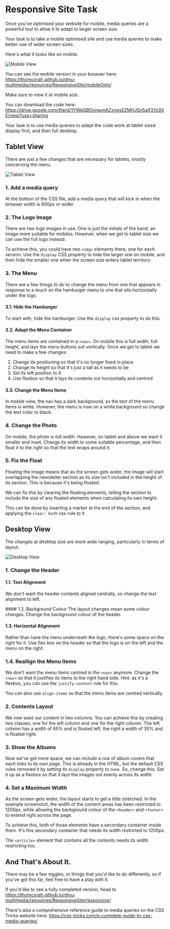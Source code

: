# Responsive Site Task

Once you've optimised your website for mobile, media queries are a powerful tool to allow it to adapt to larger screen size.

Your task is to take a mobile optimised site and use media queries to make better use of wider screen sizes.

Here's what it looks like on mobile.

![Mobile View](https://thomcorah.github.io/dmu-multimedia/resources/img/callSiteSmall.png)

You can see the mobile version in your browser here: <https://thomcorah.github.io/dmu-multimedia/resources/ResponsiveSite/mobileOnly/>

Make sure to view it at mobile size.

You can download the code here: <https://drive.google.com/file/d/1YWpQBOvnwmAZxngvEZMHJSn5aX3Yc0VE/view?usp=sharing>

Your task is to use media queries to adapt the code work at tablet sized display first, and then full desktop.

## Tablet View

There are just a few changes that are necessary for tablets, mostly concerning the menu.

![Tablet View](https://thomcorah.github.io/dmu-multimedia/resources/img/callaSiteMedium.png)

### 1. Add a media query

At the bottom of the CSS file, add a media query that will kick in when the browser width is 800px or wider.

### 2. The Logo Image

There are two logo images in use. One is just the initials of the band, an image more suitable for mobiles. However, when we get to tablet size we can use the full logo instead.

To achieve this, you could have two `<img>` elements there, one for each version. Use the `display` CSS property to hide the larger one on mobile, and then hide the smaller one when the screen size enters tablet territory.

### 3. The Menu

There are a few things to do to change the menu from one that appears in response to a touch on the hamburger menu to one that sits horizontally under the logo.

#### 3.1. Hide the Hamburger

To start with, hide the hamburger. Use the `display` css property to do this.

#### 3.2. Adapt the Menu Container

The menu items are contained in a `<nav>`. On mobile this is full width, full height, and lays the menu buttons out vertically. Once we get to tablet we need to make a few changes:

1. Change its positioning so that it's no longer fixed in place
2. Change its height so that it's just a tall as it needs to be
3. Set its left position to 0
4. Use flexbox so that it lays its contents out horizontally and centred

#### 3.3. Change the Menu Items

In mobile view, the nav has a dark background, so the text of the menu items is white. However, the menu is now on a white background so change the text color to black.

### 4. Change the Photo

On mobile, the photo is full width. However, on tablet and above we want it smaller and inset. Change its width to some suitable percentage, and then float it to the right so that the text wraps around it.

### 5. Fix the Float

Floating the image means that as the screen gets wider, the image will start overlapping the newsletter section as its size isn't included in the height of its section. This is because it's being floated.

We can fix this by clearing the floating elements, telling the section to include the size of any floated elements when calculating its own height.

This can be done by inserting a marker at the end of the section, and applying the `clear: both` css rule to it.

## Desktop View

The changes at desktop size are more wide ranging, particularly in terms of layout.

![Desktop View](https://thomcorah.github.io/dmu-multimedia/resources/img/callaSiteLarge.png)

### 1. Change the Header

#### 1.1. Text Alignment

We don't want the header contents aligned centrally, so change the text alignment to left.

#### 1.2. Background Colour
The layout changes mean some colour changes. Change the background colour of the header.

#### 1.3. Horizontal Alignment

Rather than have the menu underneath the logo, there's some space on the right for it. Use flex box on the header so that the logo is on the left and the menu on the right.

### 1.4. Reallign the Menu Items

We don't want the menu items centred in the `<nav>` anymore. Change the `<nav>` so that it justifies its items to the right hand side. Hint: as it's a flexbox, you can use the `justify-content` rule for this.

You can also use `align-items` so that the menu items are centred vertically.

### 2. Contents Layout

We now want our content in two columns. You can achieve this by creating two classes, one for the left column and one for the right column. The left column has a width of 65% and is floated left, the right a width of 35% and is floated right.

### 3. Show the Albums

Now we've got more space, we can include a row of album covers that each links to its own page. This is already in the HTML, but the default CSS rules removed it by setting its `display` property to `none`. So, change this. Set it up as a flexbox so that it lays the images out evenly across its width.

### 4. Set a Maximum Width

As the screen gets wider, the layout starts to get a little stretched. In the example screenshot, the width of the content areas has been restricted to 1200px, while allowing the background colour of the `<header>` and `<footer>` to extend right across the page.

To achieve this, both of those elements have a secondary container inside them. It's this secondary container that needs its width restricted to 1200px.

The `<article>` element that contains all the contents needs its width restricting too.

## And That's About It.

There may be a few niggles, or things that you'd like to do differently, so if you've got this far, feel free to have a play with it.

If you'd like to see a fully completed version, head to <https://thomcorah.github.io/dmu-multimedia/resources/ResponsiveSite/responsive/>

There's also a comprehensive reference guide to media queries on the CSS Tricks website here: <https://css-tricks.com/a-complete-guide-to-css-media-queries/>

